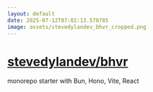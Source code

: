 ```yaml
---
layout: default
date: 2025-07-12T07:02:13.578785
image: assets/stevedylandev_bhvr_cropped.png
---
```


# [stevedylandev/bhvr](https://github.com/stevedylandev/bhvr)

monorepo starter with Bun, Hono, Vite, React
